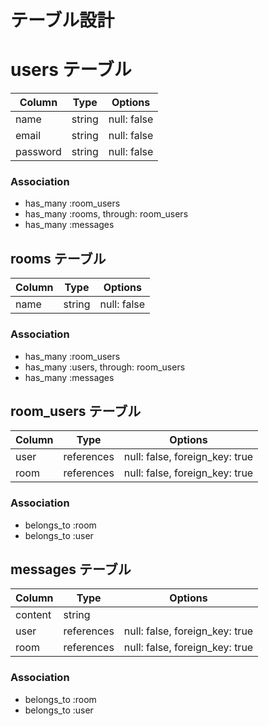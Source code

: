 # テーブル設計

#  users テーブル

| Column   | Type   | Options      |
| -------  | ------ | ------------ |
| name     | string | null: false  |
| email    | string | null: false  |
| password | string | null: false  |

### Association

- has_many :room_users
- has_many :rooms, through: room_users
- has_many :messages

## rooms テーブル

| Column | Type   | Options      |
| ------ | ------ | ------------ |
| name   | string | null: false  |

### Association

- has_many :room_users
- has_many :users, through: room_users
- has_many :messages

## room_users テーブル

| Column | Type       | Options                         |
| ------ | ---------- | ------------------------------- |
| user   | references | null: false, foreign_key: true  |
| room   | references | null: false, foreign_key: true  |

### Association

- belongs_to :room
- belongs_to :user

## messages テーブル

| Column  | Type       | Options                        |
| ------- | ---------- | ------------------------------ |
| content | string     |                                |
| user    | references | null: false, foreign_key: true |
| room    | references | null: false, foreign_key: true |

### Association

- belongs_to :room
- belongs_to :user
